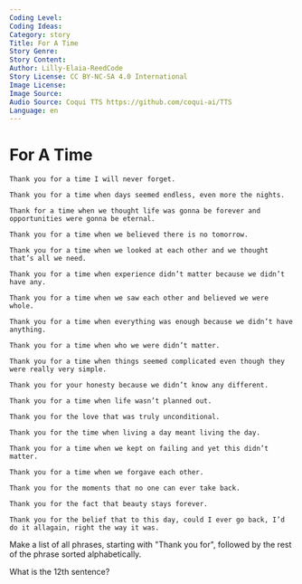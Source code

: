 ```yaml
---
Coding Level:
Coding Ideas:
Category: story
Title: For A Time
Story Genre:
Story Content:
Author: Lilly-Elaia-ReedCode
Story License: CC BY-NC-SA 4.0 International
Image License:
Image Source:
Audio Source: Coqui TTS https://github.com/coqui-ai/TTS
Language: en
---
```


# For A Time

```
Thank you for a time I will never forget.

Thank you for a time when days seemed endless, even more the nights.

Thank for a time when we thought life was gonna be forever and opportunities were gonna be eternal.

Thank you for a time when we believed there is no tomorrow.

Thank you for a time when we looked at each other and we thought that’s all we need.

Thank you for a time when experience didn’t matter because we didn’t have any.

Thank you for a time when we saw each other and believed we were whole.

Thank you for a time when everything was enough because we didn’t have anything.

Thank you for a time when who we were didn’t matter.

Thank you for a time when things seemed complicated even though they were really very simple.

Thank you for your honesty because we didn’t know any different.

Thank you for a time when life wasn’t planned out.

Thank you for the love that was truly unconditional.

Thank you for the time when living a day meant living the day.

Thank you for a time when we kept on failing and yet this didn’t matter.

Thank you for a time when we forgave each other.

Thank you for the moments that no one can ever take back.

Thank you for the fact that beauty stays forever.

Thank you for the belief that to this day, could I ever go back, I’d do it allagain, right the way it was.
```

Make a list of all phrases, starting with "Thank you for", followed by the rest
of the phrase sorted alphabetically.

What is the 12th sentence?

<div data-solution="Thank you for a time when who we were didn’t matter."></div>
